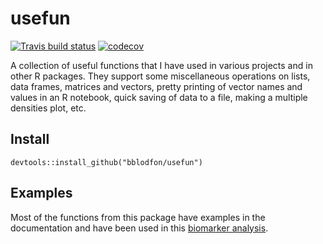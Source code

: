 # usefun

<!-- badges: start -->
  [![Travis build status](https://travis-ci.org/bblodfon/usefun.svg?branch=master)](https://travis-ci.org/bblodfon/usefun)
  [![codecov](https://codecov.io/gh/bblodfon/usefun/branch/master/graph/badge.svg)](https://codecov.io/gh/bblodfon/usefun)
<!-- badges: end -->

A collection of useful functions that I have used in various projects and in 
other R packages. They support some miscellaneous operations on lists, data frames, 
matrices and vectors, pretty printing of vector names and values in an R 
notebook, quick saving of data to a file, making a multiple densities plot, 
etc.

## Install

```
devtools::install_github("bblodfon/usefun")
```
## Examples

Most of the functions from this package have examples in the documentation
and have been used in this [biomarker analysis](https://bblodfon.github.io/gitsbe-model-analysis/atopo/cell-lines-2500/).
